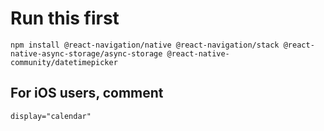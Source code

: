 # Run this first
```
npm install @react-navigation/native @react-navigation/stack @react-native-async-storage/async-storage @react-native-community/datetimepicker
```
## For iOS users, comment
```
display="calendar"
```

